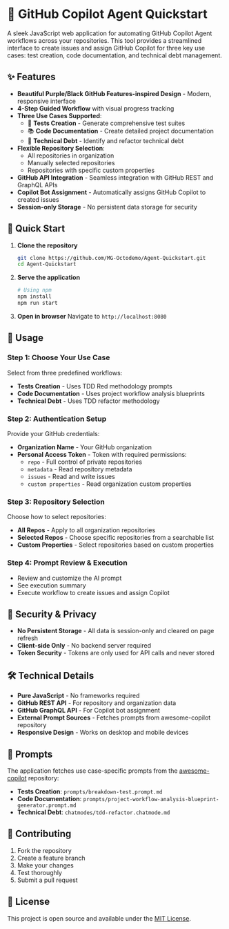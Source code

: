 # 🚀 GitHub Copilot Agent Quickstart

A sleek JavaScript web application for automating GitHub Copilot Agent workflows across your repositories. This tool provides a streamlined interface to create issues and assign GitHub Copilot for three key use cases: test creation, code documentation, and technical debt management.

## ✨ Features

- **Beautiful Purple/Black GitHub Features-inspired Design** - Modern, responsive interface
- **4-Step Guided Workflow** with visual progress tracking
- **Three Use Cases Supported**:
  - 🧪 **Tests Creation** - Generate comprehensive test suites
  - 📚 **Code Documentation** - Create detailed project documentation  
  - 🔧 **Technical Debt** - Identify and refactor technical debt
- **Flexible Repository Selection**:
  - All repositories in organization
  - Manually selected repositories
  - Repositories with specific custom properties
- **GitHub API Integration** - Seamless integration with GitHub REST and GraphQL APIs
- **Copilot Bot Assignment** - Automatically assigns GitHub Copilot to created issues
- **Session-only Storage** - No persistent data storage for security

## 🚀 Quick Start

1. **Clone the repository**
   ```bash
   git clone https://github.com/MG-Octodemo/Agent-Quickstart.git
   cd Agent-Quickstart
   ```

2. **Serve the application**
   ```bash
   # Using npm
   npm install
   npm run start
   ```

3. **Open in browser**
   Navigate to `http://localhost:8080`

## 🔧 Usage

### Step 1: Choose Your Use Case
Select from three predefined workflows:
- **Tests Creation** - Uses TDD Red methodology prompts
- **Code Documentation** - Uses project workflow analysis blueprints
- **Technical Debt** - Uses TDD refactor methodology

### Step 2: Authentication Setup
Provide your GitHub credentials:
- **Organization Name** - Your GitHub organization
- **Personal Access Token** - Token with required permissions:
  - `repo` - Full control of private repositories
  - `metadata` - Read repository metadata
  - `issues` - Read and write issues
  - `custom properties` - Read organization custom properties

### Step 3: Repository Selection
Choose how to select repositories:
- **All Repos** - Apply to all organization repositories
- **Selected Repos** - Choose specific repositories from a searchable list
- **Custom Properties** - Select repositories based on custom properties

### Step 4: Prompt Review & Execution
- Review and customize the AI prompt
- See execution summary
- Execute workflow to create issues and assign Copilot

## 🔐 Security & Privacy

- **No Persistent Storage** - All data is session-only and cleared on page refresh
- **Client-side Only** - No backend server required
- **Token Security** - Tokens are only used for API calls and never stored

## 🛠 Technical Details

- **Pure JavaScript** - No frameworks required
- **GitHub REST API** - For repository and organization data
- **GitHub GraphQL API** - For Copilot bot assignment
- **External Prompt Sources** - Fetches prompts from awesome-copilot repository
- **Responsive Design** - Works on desktop and mobile devices

## 📝 Prompts

The application fetches use case-specific prompts from the [awesome-copilot](https://github.com/github/awesome-copilot) repository:

- **Tests Creation**: `prompts/breakdown-test.prompt.md`
- **Code Documentation**: `prompts/project-workflow-analysis-blueprint-generator.prompt.md`
- **Technical Debt**: `chatmodes/tdd-refactor.chatmode.md`

## 🤝 Contributing

1. Fork the repository
2. Create a feature branch
3. Make your changes
4. Test thoroughly
5. Submit a pull request

## 📄 License

This project is open source and available under the [MIT License](LICENSE).
